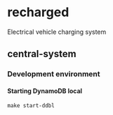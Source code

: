 # recharged
Electrical vehicle charging system

## central-system

### Development environment

#### Starting DynamoDB local

    make start-ddbl
